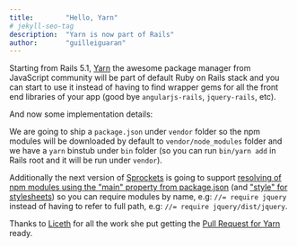 ```yaml
---
title:        "Hello, Yarn"
# jekyll-seo-tag
description:  "Yarn is now part of Rails"
author:       "guilleiguaran"
---
```


Starting from Rails 5.1, [Yarn](https://yarnpkg.com/)
the awesome package manager from JavaScript community will
be part of default Ruby on Rails stack and you can start to use it
instead of having to find wrapper gems for all the front end
libraries of your app (good bye `angularjs-rails`, `jquery-rails`, etc).

And now some implementation details:

We are going to ship a `package.json` under `vendor` folder so the npm modules
will be downloaded by default to `vendor/node_modules` folder and we have a
`yarn` binstub under `bin` folder (so you can run `bin/yarn add` in
Rails root and it will be run under `vendor`).

Additionally the next version of [Sprockets](https://github.com/rails/sprockets)
is going to support [resolving of npm modules using the "main" property from package.json](https://github.com/rails/sprockets/pull/405) (and ["style" for stylesheets](https://github.com/rails/sprockets/pull/411))
so you can require modules by name, e.g: `//= require jquery`
instead of having to refer to full path, e.g: `//= require
jquery/dist/jquery`.

Thanks to [Liceth](https://github.com/liceth) for all the work she put getting the [Pull
Request for Yarn](https://github.com/rails/rails/pull/26836) ready.
